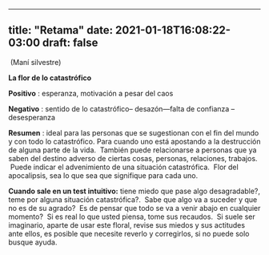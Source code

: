 
---
title: "Retama"
date: 2021-01-18T16:08:22-03:00
draft: false
--- 
        

 

 


  (Maní silvestre)  

**La flor de lo catastrófico**      

**Positivo** : esperanza, motivación a pesar del caos  

**Negativo** : sentido de lo catastrófico– desazón—falta de confianza – desesperanza     

**Resumen** : ideal para las personas que se sugestionan con el fin del mundo y con todo lo catastrófico. Para cuando uno está apostando a la destrucción de alguna parte de la vida.  También puede relacionarse a personas que ya saben del destino adverso de ciertas cosas, personas, relaciones, trabajos.  Puede indicar el advenimiento de una situación catastrófica.  Flor del apocalipsis, sea lo que sea que signifique para cada uno.  

**Cuando sale en un test intuitivo:**  tiene miedo que pase algo desagradable?, teme por alguna situación catastrófica?.  Sabe que algo va a suceder y que no es de su agrado?  Es de pensar que todo se va a venir abajo en cualquier momento?  Si es real lo que usted piensa, tome sus recaudos.  Si suele ser imaginario, aparte de usar este floral, revise sus miedos y sus actitudes ante ellos, es posible que necesite reverlo y corregirlos, si no puede solo busque ayuda.  



